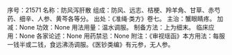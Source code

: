 序号：21571
名称：防风泻肝散
组成：防风、远志、桔梗、羚羊角、甘草、赤芍药、细辛、人参、黄芩各等分。
出处：《准绳·类方》卷七。
主治：蟹眼睛疼。
加减：None
功效：None
用法用量：温水调服。
制备方法：上为细末。
临床应用：None
各家论述：None
用药禁忌：None
附注：《审视瑶函》本方用法：每服一钱半或二钱，食远沸汤调服。《医钞类编》有元参，无人参。
